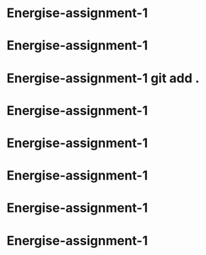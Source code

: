# Energise-assignment-1
# Energise-assignment-1
# Energise-assignment-1 git add .
# Energise-assignment-1
# Energise-assignment-1
# Energise-assignment-1
# Energise-assignment-1
# Energise-assignment-1

